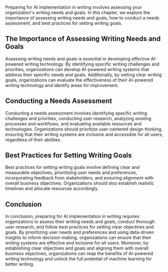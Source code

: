 
Preparing for AI implementation in writing involves assessing your organization's writing needs and goals. In this chapter, we explore the importance of assessing writing needs and goals, how to conduct a needs assessment, and best practices for setting writing goals.

The Importance of Assessing Writing Needs and Goals
---------------------------------------------------

Assessing writing needs and goals is essential in developing effective AI-powered writing technology. By identifying specific writing challenges and priorities, organizations can develop AI-powered writing systems that address their specific needs and goals. Additionally, by setting clear writing goals, organizations can evaluate the effectiveness of their AI-powered writing technology and identify areas for improvement.

Conducting a Needs Assessment
-----------------------------

Conducting a needs assessment involves identifying specific writing challenges and priorities, conducting user research, analyzing existing processes and workflows, and evaluating available resources and technologies. Organizations should prioritize user-centered design thinking, ensuring that their writing systems are inclusive and accessible for all users, regardless of their abilities.

Best Practices for Setting Writing Goals
----------------------------------------

Best practices for setting writing goals involve defining clear and measurable objectives, prioritizing user needs and preferences, incorporating feedback from stakeholders, and ensuring alignment with overall business objectives. Organizations should also establish realistic timelines and allocate resources accordingly.

Conclusion
----------

In conclusion, preparing for AI implementation in writing requires organizations to assess their writing needs and goals, conduct thorough user research, and follow best practices for setting clear objectives and goals. By prioritizing user needs and preferences and using data-driven insights to inform decision-making, organizations can ensure that their writing systems are effective and inclusive for all users. Moreover, by establishing clear objectives and goals and aligning them with overall business objectives, organizations can reap the benefits of AI-powered writing technology and unlock the full potential of machine learning for better writing.
